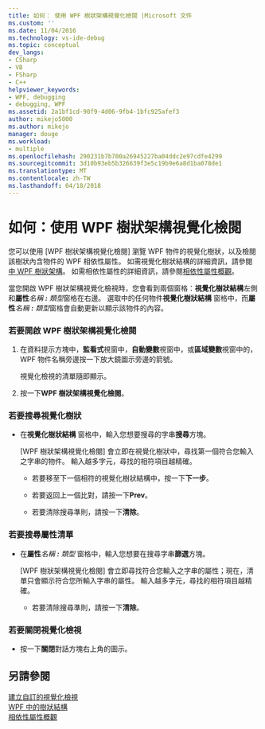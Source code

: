 ```yaml
---
title: 如何： 使用 WPF 樹狀架構視覺化檢閱 |Microsoft 文件
ms.custom: ''
ms.date: 11/04/2016
ms.technology: vs-ide-debug
ms.topic: conceptual
dev_langs:
- CSharp
- VB
- FSharp
- C++
helpviewer_keywords:
- WPF, debugging
- debugging, WPF
ms.assetid: 2a1bf1cd-90f9-4d06-9fb4-1bfc925afef3
author: mikejo5000
ms.author: mikejo
manager: douge
ms.workload:
- multiple
ms.openlocfilehash: 290231b7b700a26945227ba04ddc2e97cdfe4299
ms.sourcegitcommit: 3d10b93eb5b326639f3e5c19b9e6a8d1ba078de1
ms.translationtype: MT
ms.contentlocale: zh-TW
ms.lasthandoff: 04/18/2018
---
```

# <a name="how-to-use-the-wpf-tree-visualizer"></a>如何：使用 WPF 樹狀架構視覺化檢閱
您可以使用 [WPF 樹狀架構視覺化檢閱] 瀏覽 WPF 物件的視覺化樹狀，以及檢閱該樹狀內含物件的 WPF 相依性屬性。 如需視覺化樹狀結構的詳細資訊，請參閱[中 WPF 樹狀架構](/dotnet/framework/wpf/advanced/trees-in-wpf)。 如需相依性屬性的詳細資訊，請參閱[相依性屬性概觀](/dotnet/framework/wpf/advanced/dependency-properties-overview)。  
  
 當您開啟 WPF 樹狀架構視覺化檢視時，您會看到兩個窗格：**視覺化樹狀結構**左側和**屬性***名稱 ***:*** 類型*窗格在右邊。 選取中的任何物件**視覺化樹狀結構** 窗格中，而**屬性***名稱 ***:*** 類型*窗格會自動更新以顯示該物件的內容。  
  
### <a name="to-open-the-wpf-tree-visualizer"></a>若要開啟 WPF 樹狀架構視覺化檢閱  
  
1.  在資料提示方塊中，**監看式**視窗中，**自動變數**視窗中，或**區域變數**視窗中的，WPF 物件名稱旁邊按一下放大鏡圖示旁邊的箭號。  
  
     視覺化檢視的清單隨即顯示。  
  
2.  按一下**WPF 樹狀架構視覺化檢閱**。  
  
### <a name="to-search-the-visual-tree"></a>若要搜尋視覺化樹狀  
  
-   在**視覺化樹狀結構** 窗格中，輸入您想要搜尋的字串**搜尋**方塊。  
  
     [WPF 樹狀架構視覺化檢閱] 會立即在視覺化樹狀中，尋找第一個符合您輸入之字串的物件。 輸入越多字元，尋找的相符項目越精確。  
  
    -   若要移至下一個相符的視覺化樹狀結構中，按一下**下一步**。  
  
    -   若要返回上一個比對，請按一下**Prev**。  
  
    -   若要清除搜尋準則，請按一下**清除**。  
  
### <a name="to-search-the-properties-list"></a>若要搜尋屬性清單  
  
-   在**屬性***名稱 ***:*** 類型* 窗格中，輸入您想要在搜尋字串**篩選**方塊。  
  
     [WPF 樹狀架構視覺化檢閱] 會立即尋找符合您輸入之字串的屬性；現在，清單只會顯示符合您所輸入字串的屬性。 輸入越多字元，尋找的相符項目越精確。  
  
    -   若要清除搜尋準則，請按一下**清除**。  
  
### <a name="to-close-the-visualizer"></a>若要關閉視覺化檢視  
  
-   按一下**關閉**對話方塊右上角的圖示。  
  
## <a name="see-also"></a>另請參閱  
 [建立自訂的視覺化檢視](../debugger/create-custom-visualizers-of-data.md)   
 [WPF 中的樹狀結構](/dotnet/framework/wpf/advanced/trees-in-wpf)   
 [相依性屬性概觀](/dotnet/framework/wpf/advanced/dependency-properties-overview)